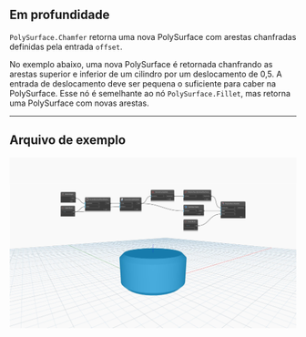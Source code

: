 ## Em profundidade
`PolySurface.Chamfer` retorna uma nova PolySurface com arestas chanfradas definidas pela entrada `offset`.

No exemplo abaixo, uma nova PolySurface é retornada chanfrando as arestas superior e inferior de um cilindro por um deslocamento de 0,5. A entrada de deslocamento deve ser pequena o suficiente para caber na PolySurface. Esse nó é semelhante ao nó `PolySurface.Fillet`, mas retorna uma PolySurface com novas arestas.

___
## Arquivo de exemplo

![PolySurface.Chamfer](./Autodesk.DesignScript.Geometry.PolySurface.Chamfer_img.jpg)
